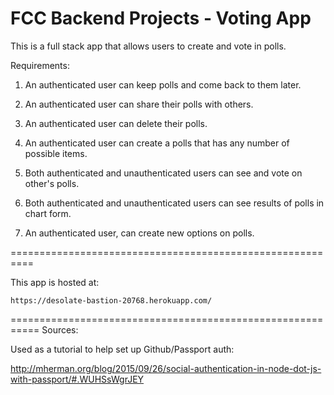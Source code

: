 # FCC Backend Projects - Voting App

This is a full stack app that allows users to create
and vote in polls.

Requirements:

1. An authenticated user can keep polls and come back
to them later.

2. An authenticated user can share their polls with
others.

3. An authenticated user can delete their polls.

4. An authenticated user can create a polls that has
any number of possible items.

5. Both authenticated and unauthenticated users can
see and vote on other's polls.

6. Both authenticated and unauthenticated users can
see results of polls in chart form.

7. An authenticated user, can create new options on polls.

==========================================================

This app is hosted at:

```
https://desolate-bastion-20768.herokuapp.com/
```

===========================================================
Sources:

Used as a tutorial to help set up Github/Passport auth:

http://mherman.org/blog/2015/09/26/social-authentication-in-node-dot-js-with-passport/#.WUHSsWgrJEY